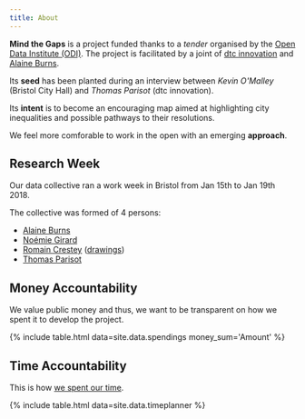 ```yaml
---
title: About
---
```


**Mind the Gaps** is a project funded thanks to a _tender_ organised by the [Open Data Institute (ODI)][]. The project is facilitated by a joint of [dtc innovation][] and [Alaine Burns][].

Its **seed** has been planted during an interview between _Kevin O'Malley_ (Bristol City Hall) and _Thomas Parisot_ (dtc innovation).

Its **intent** is to become an encouraging map aimed at highlighting city inequalities and possible pathways to their resolutions.

We feel more comforable to work in the open with an emerging **approach**.

## Research Week

Our data collective ran a work week in Bristol from Jan 15th to Jan 19th 2018.

The collective was formed of 4 persons:

* [Alaine Burns](https://www.behance.net/OrangegnarO)
* [Noémie Girard](http://noemiegirard.co)
* [Romain Crestey](https://github.com/ioiurson) ([drawings](https://cargocollective.com/ourson))
* [Thomas Parisot](https://dtc-innovation.org)

## Money Accountability

We value public money and thus, we want to be transparent on how we spent it to develop the project.

{% include table.html data=site.data.spendings money_sum='Amount' %}

## Time Accountability

This is how [we spent our time][timeplanner].

{% include table.html data=site.data.timeplanner %}


[timeplanner]: https://github.com/dtc-innovation/mind-the-gaps/blob/master/_data/timeplanner.csv
[Open Data Institute (ODI)]: https://theodi.org/
[dtc innovation]: https://dtc-innovation.org/
[Alaine Burns]: https://www.linkedin.com/in/alaine-burns-7147592b
